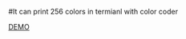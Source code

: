 #It can print 256 colors in termianl with color coder


[DEMO](https://te.legra.ph/file/dc6344b18c4eb3b5ce792.png)
